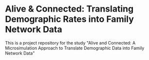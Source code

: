 # Alive & Connected: Translating Demographic Rates into Family Network Data
This is a project repository for the study "Alive and Connected: A Microsimulation Approach to Translate Demographic Data into Family Network Data"
